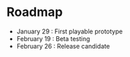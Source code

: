 # Roadmap

* January 29 : First playable prototype
* February 19 : Beta testing
* February 26 : Release candidate